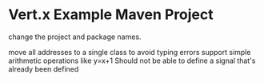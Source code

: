 # Vert.x Example Maven Project


change the project and package names.

move all addresses to a single class to avoid typing errors
support simple arithmetic operations like y=x+1
Should not be able to define a signal that's already been defined
